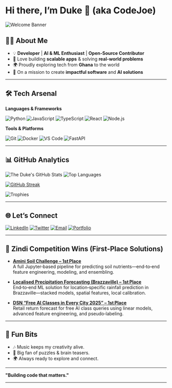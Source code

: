 # Hi there, I’m **Duke** 👑 (aka CodeJoe)

![Welcome Banner](https://capsule-render.vercel.app/api?type=waving\&color=0:6a11cb,100:2575fc\&height=200\&section=header\&text=Hey!%20I'm%20CodeJoe!\&fontSize=40\&fontAlignY=35\&desc=Developer%20|%20AI%20Enthusiast%20|%20Problem%20Solver\&descSize=20\&descAlignY=55)

## 👨‍💻 About Me

* 💡 **Developer** | **AI & ML Enthusiast** | **Open-Source Contributor**
* 🚀 Love building **scalable apps** & solving **real-world problems**
* 🌍 Proudly exploring tech from **Ghana** to the world
* 🎯 On a mission to create **impactful software** and **AI solutions**

---

## 🛠️ Tech Arsenal

**Languages & Frameworks**

![Python](https://img.shields.io/badge/Python-3776AB?style=for-the-badge\&logo=python\&logoColor=white)
![JavaScript](https://img.shields.io/badge/JavaScript-F7B93E?style=for-the-badge\&logo=javascript\&logoColor=black)
![TypeScript](https://img.shields.io/badge/TypeScript-007ACC?style=for-the-badge\&logo=typescript\&logoColor=white)
![React](https://img.shields.io/badge/React-61DAFB?style=for-the-badge\&logo=react\&logoColor=black)
![Node.js](https://img.shields.io/badge/Node.js-339933?style=for-the-badge\&logo=node.js\&logoColor=white)

**Tools & Platforms**

![Git](https://img.shields.io/badge/Git-F05032?style=for-the-badge\&logo=git\&logoColor=white)
![Docker](https://img.shields.io/badge/Docker-2496ED?style=for-the-badge\&logo=docker\&logoColor=white)
![VS Code](https://img.shields.io/badge/VS%20Code-007ACC?style=for-the-badge\&logo=visual-studio-code\&logoColor=white)
![FastAPI](https://img.shields.io/badge/FastAPI-009688?style=for-the-badge\&logo=fastapi\&logoColor=white)

---

## 📊 GitHub Analytics

![The Duke's GitHub Stats](https://github-readme-stats.vercel.app/api?username=codejoetheduke\&show_icons=true\&theme=tokyonight)
![Top Languages](https://github-readme-stats.vercel.app/api/top-langs/?username=codejoetheduke\&layout=compact\&theme=tokyonight)

[![GitHub Streak](https://streak-stats.demolab.com?user=codejoetheduke\&theme=tokyonight\&hide_border=true)](https://git.io/streak-stats)

![Trophies](https://github-profile-trophy.vercel.app/?username=codejoetheduke\&theme=tokyonight\&row=1\&column=6)

---

## 🌐 Let’s Connect

[![LinkedIn](https://img.shields.io/badge/LinkedIn-0077B5?style=for-the-badge\&logo=linkedin\&logoColor=white)](https://linkedin.com/in/duke-kongo-556a4b238)
[![Twitter](https://img.shields.io/badge/Twitter-1DA1F2?style=for-the-badge\&logo=twitter\&logoColor=white)](https://X.com/CodeJoeTheDuke)
[![Email](https://img.shields.io/badge/Email-D14836?style=for-the-badge\&logo=gmail\&logoColor=white)](mailto:dukekongo16@gmail.com)
[![Portfolio](https://img.shields.io/badge/Portfolio-000?style=for-the-badge\&logo=firefox-browser\&logoColor=white)](https://thedukesportfolio.vercel.app)

---
## 🥇 Zindi Competition Wins (First‑Place Solutions)

* [**Amini Soil Challenge – 1st Place**](https://github.com/codejoetheduke/First-Place-Solution-Amini-Soil-Challenge)  
  A full Jupyter‐based pipeline for predicting soil nutrients—end‑to‑end feature engineering, modeling, and ensembling.

* [**Localised Precipitation Forecasting (Brazzaville) – 1st Place**](https://github.com/codejoetheduke/First-Place-Solution-Localised-Precipitation-Forecasting-in-Brazzaville-Using-AI)  
  End‑to‑end ML solution for location‐specific rainfall prediction in Brazzaville—stacked models, spatial features, local calibration.

* [**DSN “Free AI Classes in Every City 2025” – 1st Place**](https://github.com/codejoetheduke/First-Place-Solution-DSN-Free-AI-Classes)  
  Retail return forecast for free AI class queries using linear models, advanced feature engineering, and pseudo‑labeling.

---

## 🎸 Fun Bits

* 🎶 Music keeps my creativity alive.
* 🧩 Big fan of puzzles & brain teasers.
* 🌍 Always ready to explore and connect.

---

**"Building code that matters."**

---

